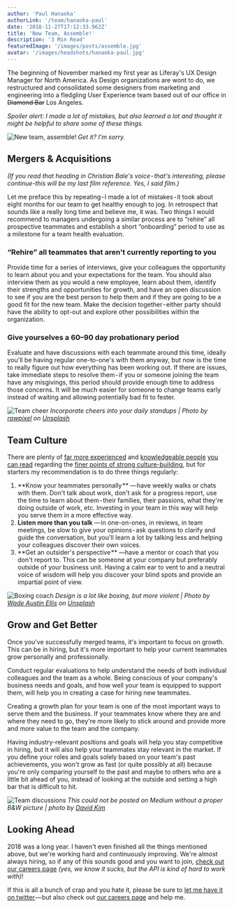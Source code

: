 ```yaml
---
author: 'Paul Hanaoka'
authorLink: '/team/hanaoka-paul'
date: '2018-11-27T17:12:33.962Z'
title: 'New Team, Assemble!'
description: '3 Min Read'
featuredImage: '/images/posts/assemble.jpg'
avatar: '/images/headshots/hanaoka-paul.jpg'
---
```


The beginning of November marked my first year as Liferay's UX Design Manager for North America. As Design organizations are wont to do, we restructured and consolidated some designers from marketing and engineering into a fledgling User Experience team based out of our office in ~~Diamond Bar~~ Los Angeles.

_Spoiler alert: I made a lot of mistakes, but also learned a lot and thought it might be helpful to share some of these things._

![New team, assemble!](/images/posts/assemble.jpg)
_Get it? I’m sorry._

## Mergers & Acquisitions

_(If you read that heading in Christian Bale's voice - that's interesting, please continue-this will be my last film reference. Yes, I said film.)_

Let me preface this by repeating - I made a lot of mistakes - it took about eight months for our team to get healthy enough to jog. In retrospect that sounds like a really long time and believe me, it was.
Two things I would recommend to managers undergoing a similar process are to &ldquo;rehire&rdquo; all prospective teammates and establish a short &ldquo;onboarding&rdquo; period to use as a milestone for a team health evaluation.

### &ldquo;Rehire&rdquo; all teammates that aren't currently reporting to you

Provide time for a series of interviews, give your colleagues the opportunity to learn about you and your expectations for the team. You should also interview them as you would a new employee, learn about them, identify their strengths and opportunities for growth, and have an open discussion to see if you are the best person to help them and if they are going to be a good fit for the new team. Make the decision together - either party should have the ability to opt-out and explore other possibilities within the organization.

### Give yourselves a 60–90 day probationary period

Evaluate and have discussions with each teammate around this time, ideally you'll be having regular one-to-one's with them anyway, but now is the time to really figure out how everything has been working out. If there are issues, take immediate steps to resolve them - if you or someone joining the team have any misgivings, this period should provide enough time to address those concerns. It will be much easier for someone to change teams early instead of waiting and allowing potentially bad fit to fester.

![Team cheer](/images/posts/teamwork.jpg)
_Incorporate cheers into your daily standups | Photo by [rawpixel](https://unsplash.com/@rawpixel?utm_source=liferay&utm_medium=referral) on [Unsplash](https://unsplash.com?utm_source=liferay&utm_medium=referral)_

## Team Culture

There are plenty of [far more experienced](https://knowyourcompany.com/learn/) and [knowledgeable people](https://medium.com/@thinmatt/my-go-to-resources-for-helping-me-grow-as-a-designer-turned-people-manager-9ab966415af3) [you can read](https://www.franklincovey.com/the-7-habits.html) regarding the [finer points of strong culture-building](https://www.radicalcandor.com/blog/tag/tip/), but for starters my recommendation is to do three things regularly:

1. **Know your teammates personally ** &mdash; have weekly walks or chats with them. Don't talk about work, don't ask for a progress report, use the time to learn about them - their families, their passions, what they're doing outside of work, etc. Investing in your team in this way will help you serve them in a more effective way.
1. **Listen more than you talk** &mdash; in one-on-ones, in reviews, in team meetings, be slow to give your opinions - ask questions to clarify and guide the conversation, but you'll learn a lot by talking less and helping your colleagues discover their own voices.
1. **Get an outsider's perspective ** &mdash;have a mentor or coach that you don't report to. This can be someone at your company but preferably outside of your business unit. Having a calm ear to vent to and a neutral voice of wisdom will help you discover your blind spots and provide an impartial point of view.

![Boxing coach](/images/posts/boxing.jpg)
_Design is a lot like boxing, but more violent | Photo by [Wade Austin Ellis](https://unsplash.com/@wadeaustinellis?utm_source=liferay&utm_medium=referral) on [Unsplash](https://unsplash.com?utm_source=liferay&utm_medium=referral)_

## Grow and Get Better

Once you've successfully merged teams, it's important to focus on growth. This can be in hiring, but it's more important to help your current teammates grow personally and professionally.

Conduct regular evaluations to help understand the needs of both individual colleagues and the team as a whole. Being conscious of your company's business needs and goals, and how well your team is equipped to support them, will help you in creating a case for hiring new teammates.

Creating a growth plan for your team is one of the most important ways to serve them and the business. If your teammates know where they are and where they need to go, they're more likely to stick around and provide more and more value to the team and the company.

Having industry-relevant positions and goals will help you stay competitive in hiring, but it will also help your teammates stay relevant in the market. If you define your roles and goals solely based on your team's past achievements, you won't grow as fast (or quite possibly at all) because you're only comparing yourself to the past and maybe to others who are a little bit ahead of you, instead of looking at the outside and setting a high bar that is difficult to hit.

![Team discussions](/images/posts/casual-ux-na-team-discussion.jpg)
_This could not be posted on Medium without a proper B&W picture | photo by [David Kim](https://liferay.design/team/kim-david)_

## Looking Ahead

2018 was a long year. I haven't even finished all the things mentioned above, but we're working hard and continuously improving. We're almost always hiring, so if any of this sounds good and you want to join, [check out our careers page](https://liferay.com/careers) _(yes, we know it sucks, but the API is kind of hard to work with)_!

If this is all a bunch of crap and you hate it, please be sure to [let me have it on twitter ](https://twitter.com/plhnk)&mdash; but also check out [our careers page](https://liferay.com/careers) and help me.
